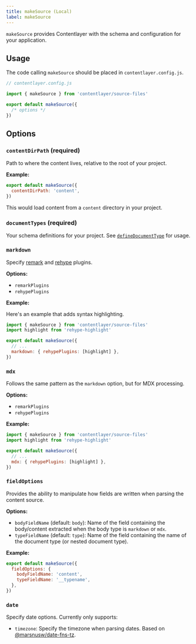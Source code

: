 ```yaml
---
title: makeSource (Local)
label: makeSource
---
```


`makeSource` provides Contentlayer with the schema and configuration for your application.

## Usage

The code calling `makeSource` should be placed in `contentlayer.config.js`.

```ts
// contentlayer.config.js

import { makeSource } from 'contentlayer/source-files'

export default makeSource({
  /* options */
})
```

## Options

### `contentDirPath` (required)

Path to where the content lives, relative to the root of your project.

**Example:**

```js
export default makeSource({
  contentDirPath: 'content',
})
```

This would load content from a `content` directory in your project.

### `documentTypes` (required)

Your schema definitions for your project. See [`defineDocumentType`](/docs/document-type) for usage.

### `markdown`

Specify [remark](https://remark.js.org/) and [rehype](https://github.com/rehypejs/rehype) plugins.

**Options:**

- `remarkPlugins`
- `rehypePlugins`

**Example:**

Here's an example that adds syntax highlighting.

```js
import { makeSource } from 'contentlayer/source-files'
import highlight from 'rehype-highlight'

export default makeSource({
  // ...
  markdown: { rehypePlugins: [highlight] },
})
```

### `mdx`

Follows the same pattern as the `markdown` option, but for MDX processing.

**Options:**

- `remarkPlugins`
- `rehypePlugins`

**Example:**

```js
import { makeSource } from 'contentlayer/source-files'
import highlight from 'rehype-highlight'

export default makeSource({
  // ...
  mdx: { rehypePlugins: [highlight] },
})
```

### `fieldOptions`

Provides the ability to manipulate how fields are written when parsing the content source.

**Options:**

- `bodyFieldName` (default: `body`): Name of the field containing the body/content extracted when the body type is `markdown` or `mdx`.
- `typeFieldName` (default: `type`): Name of the field containing the name of the document type (or nested document type).

**Example:**

```js
export default makeSource({
  fieldOptions: {
    bodyFieldName: 'content',
    typeFieldName: '__typename',
  },
})
```

### `date`

Specify date options. Currently only supports:

- `timezone`: Specify the timezone when parsing dates. Based on [@marsnusw/date-fns-tz](https://github.com/marnusw/date-fns-tz#zonedtimetoutc).
